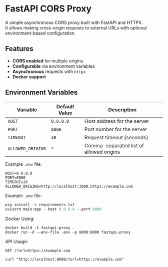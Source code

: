 # FastAPI CORS Proxy

A simple asynchronous CORS proxy built with FastAPI and HTTPX.  
It allows making cross-origin requests to external URLs with optional environment-based configuration.

## Features
- **CORS enabled** for multiple origins
- **Configurable** via environment variables
- **Asynchronous** requests with `httpx`
- **Docker support**

## Environment Variables
| Variable          | Default Value        | Description |
|-------------------|----------------------|-------------|
| `HOST`            | `0.0.0.0`           | Host address for the server |
| `PORT`            | `8000`              | Port number for the server |
| `TIMEOUT`         | `30`                | Request timeout (seconds) |
| `ALLOWED_ORIGINS` | `*`                  | Comma-separated list of allowed origins |

Example `.env` file:
```env
HOST=0.0.0.0
PORT=8000
TIMEOUT=20
ALLOWED_ORIGINS=http://localhost:3000,https://example.com
```

Example `.env` file:
```python
pip install -r requirements.txt
uvicorn main:app --host 0.0.0.0 --port 8000
```

Docker Using:
```docker
docker build -t fastapi-proxy .
docker run -d --env-file .env -p 8000:8000 fastapi-proxy
```

API Usage:
```shell
GET /?url=https://example.com
```
```curl
curl "http://localhost:8000/?url=https://example.com"
```
